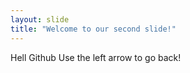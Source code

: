 ```yaml
---
layout: slide
title: "Welcome to our second slide!"
---
```

Hell Github
Use the left arrow to go back!
